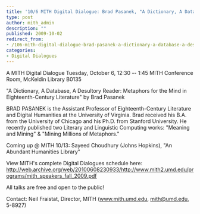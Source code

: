 ```yaml
---
title: '10/6 MITH Digital Dialogue: Brad Pasanek, "A Dictionary, A Database, A Desultory Reader: Metaphors for the Mind in Eighteenth-Century Literature"'
type: post
author: mith_admin
description: ""
published: 2009-10-02
redirect_from: 
- /106-mith-digital-dialogue-brad-pasanek-a-dictionary-a-database-a-desultory-reader-metaphors-for-the-mind-in-eighteenth-century-literature/
categories:
- Digital Dialogues
---
```

A MITH Digital Dialogue Tuesday, October 6, 12:30 -- 1:45 MITH Conference Room, McKeldin Library B0135

"A Dictionary, A Database, A Desultory Reader: Metaphors for the Mind in Eighteenth-Century Literature" by Brad Pasanek

BRAD PASANEK is the Assistant Professor of Eighteenth-Century Literature and Digital Humanities at the University of Virginia. Brad received his B.A. from the University of Chicago and his Ph.D. from Stanford University. He recently published two Literary and Linguistic Computing works: "Meaning and Mining" & "Mining Millions of Metaphors."

Coming up @ MITH 10/13: Sayeed Choudhury (Johns Hopkins), "An Abundant Humanities Library"

View MITH's complete Digital Dialogues schedule here: http://web.archive.org/web/20100608230933/http://www.mith2.umd.edu/programs/mith_speakers_fall_2009.pdf

All talks are free and open to the public!

Contact: Neil Fraistat, Director, MITH (www.mith.umd.edu, mith@umd.edu, 5-8927)

